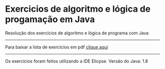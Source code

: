 # Exercicios de algoritmo e lógica de progamação em Java
 Resolução dos exercícios de algoritmo e lógica de programa com Java

 ***
Para baixar a lista de exercícios em pdf [clique aqui](https://github.com/cidacastello/exercicios-java/tree/master/lista-de-exercicios)

***
Os exercícios foram feitos utilizando a IDE Elicpse.
Versão do Java: 1.8
